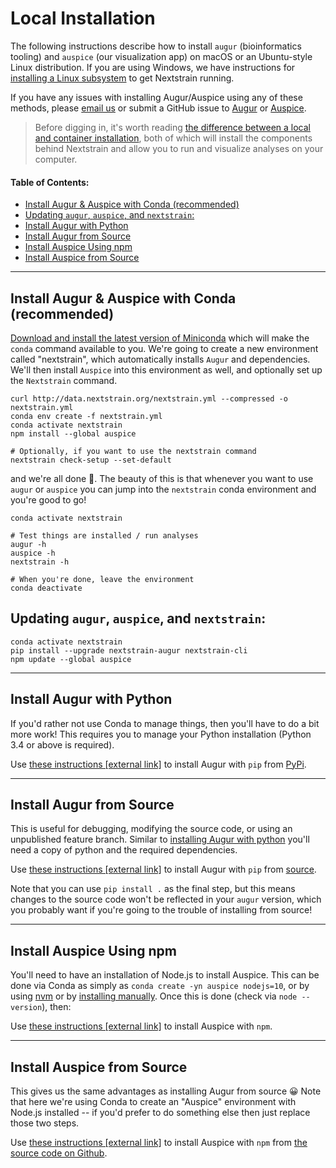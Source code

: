 # Local Installation


The following instructions describe how to install `augur` (bioinformatics tooling) and `auspice` (our visualization app) on macOS or an Ubuntu-style Linux distribution.
If you are using Windows, we have instructions for [installing a Linux subsystem](./windows-help) to get Nextstrain running.

If you have any issues with installing Augur/Auspice using any of these methods, please [email us](mailto:hello@nextstrain.org) or submit a GitHub issue to [Augur](https://github.com/nextstrain/augur/issues) or [Auspice](https://github.com/nextstrain/auspice/issues).

> Before digging in, it's worth reading [the difference between a local and container installation](./local-vs-container-install), both of which will install the components behind Nextstrain and allow you to run and visualize analyses on your computer.



#### Table of Contents:
- [Install Augur & Auspice with Conda (recommended)](#install-augur--auspice-with-conda-recommended)
- [Updating `augur`, `auspice`, and `nextstrain`:](#updating-augur-auspice-and-nextstrain)
- [Install Augur with Python](#install-augur-with-python)
- [Install Augur from Source](#install-augur-from-source)
- [Install Auspice Using npm](#install-auspice-using-npm)
- [Install Auspice from Source](#install-auspice-from-source)



---
## Install Augur & Auspice with Conda (recommended)

[Download and install the latest version of Miniconda](https://conda.io/miniconda.html) which will make the `conda` command available to you.
We're going to create a new environment called "nextstrain", which automatically installs `Augur` and dependencies.
We'll then install `Auspice` into this environment as well, and optionally set up the `Nextstrain` command.


```
curl http://data.nextstrain.org/nextstrain.yml --compressed -o nextstrain.yml
conda env create -f nextstrain.yml
conda activate nextstrain
npm install --global auspice

# Optionally, if you want to use the nextstrain command
nextstrain check-setup --set-default
```

and we're all done 🙌.
The beauty of this is that whenever you want to use `augur` or `auspice` you can jump into the `nextstrain` conda environment and you're good to go!

```
conda activate nextstrain

# Test things are installed / run analyses
augur -h
auspice -h
nextstrain -h

# When you're done, leave the environment
conda deactivate
```


## Updating `augur`, `auspice`, and `nextstrain`:

```
conda activate nextstrain
pip install --upgrade nextstrain-augur nextstrain-cli
npm update --global auspice
```

---

## Install Augur with Python

If you'd rather not use Conda to manage things, then you'll have to do a bit more work!
This requires you to manage your Python installation (Python 3.4 or above is required).

Use [these instructions [external link]](https://nextstrain-augur.readthedocs.io/en/stable/installation/installation.html#using-pip-from-pypi) to install Augur with `pip` from [PyPi](https://pypi.org/project/nextstrain-augur).

---
## Install Augur from Source

This is useful for debugging, modifying the source code, or using an unpublished feature branch.
Similar to [installing Augur with python](#install-augur-with-python) you'll need a copy of python and the required dependencies.

Use [these instructions [external link]](https://nextstrain-augur.readthedocs.io/en/stable/installation/installation.html#install-from-source) to install Augur with `pip` from [source](https://github.com/nextstrain/augur).

Note that you can use `pip install .` as the final step, but this means changes to the source code won't be reflected in your `augur` version, which you probably want if you're going to the trouble of installing from source!

---
## Install Auspice Using npm

You'll need to have an installation of Node.js to install Auspice. This can be done via Conda as simply as `conda create -yn auspice nodejs=10`, or by using [nvm](https://github.com/nvm-sh/nvm) or by [installing manually](https://nodesource.com/blog/installing-node-js-tutorial-using-nvm-on-mac-os-x-and-ubuntu/).
Once this is done (check via `node --version`), then:

Use [these instructions [external link]](https://nextstrain.github.io/auspice/introduction/install#install-auspice-from-npm) to install Auspice with `npm`.

---
## Install Auspice from Source

This gives us the same advantages as installing Augur from source 😀 Note that here we're using Conda to create an "Auspice" environment with Node.js installed -- if you'd prefer to do something else then just replace those two steps.

Use [these instructions [external link]](https://nextstrain.github.io/auspice/introduction/install#installing-from-source) to install Auspice with `npm` from [the source code on Github](https://github.com/nextstrain/auspice).

